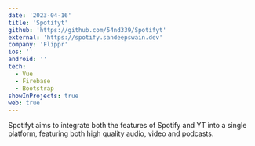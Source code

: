 ```yaml
---
date: '2023-04-16'
title: 'Spotifyt'
github: 'https://github.com/54nd339/Spotifyt'
external: 'https://spotify.sandeepswain.dev'
company: 'Flippr'
ios: ''
android: ''
tech:
  - Vue
  - Firebase
  - Bootstrap
showInProjects: true
web: true
---
```

Spotifyt aims to integrate both the features of Spotify and YT into a single platform, featuring both high quality audio, video and podcasts.
